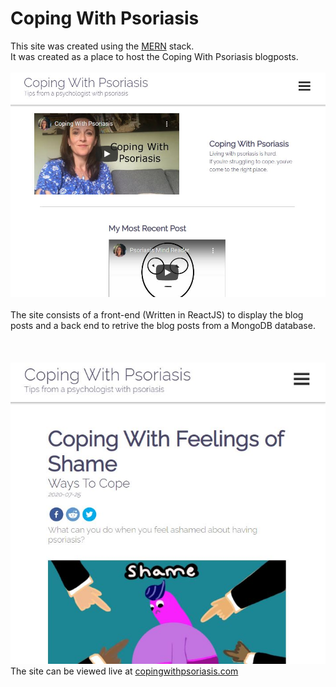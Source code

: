# Coping With Psoriasis
This site was created using the <a href="https://www.mongodb.com/mern-stack">MERN</a> stack. <br />
It was created as a place to host the Coping With Psoriasis blogposts.
<br /> <br />
<img src="https://github.com/DylanBarratt/CopingWithPsoriasis/blob/main/main.jfif" alt="post"/>
<br /> <br />
The site consists of a front-end (Written in ReactJS) to display the blog posts and a back end to retrive the blog posts from a MongoDB database.
<br /> <br />
<br /> <br />
<img src="https://github.com/DylanBarratt/CopingWithPsoriasis/blob/main/post.jfif" alt="post"/>
<br />
The site can be viewed live at <a href="https://copingwithpsoriasis.com/">copingwithpsoriasis.com</a>
